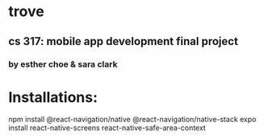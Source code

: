 # trove
## cs 317: mobile app development final project
### by esther choe & sara clark

# Installations: 
npm install @react-navigation/native @react-navigation/native-stack
expo install react-native-screens react-native-safe-area-context
